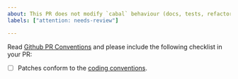 ```yaml
---
about: This PR does not modify `cabal` behaviour (docs, tests, refactor, etc.)
labels: ["attention: needs-review"]

---
```


Read [Github PR Conventions](https://github.com/haskell/cabal/blob/master/CONTRIBUTING.md#github-pull-request-conventions)
and please include the following checklist in your PR:

* [ ] Patches conform to the [coding conventions](https://github.com/haskell/cabal/blob/master/CONTRIBUTING.md#other-conventions).
